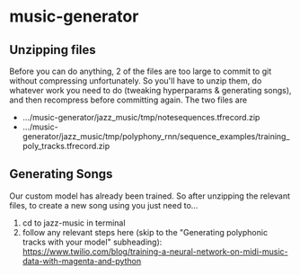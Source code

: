 # music-generator

## Unzipping files

Before you can do anything, 2 of the files are too large to commit to git without compressing unfortunately. So you'll have to unzip them, do whatever work you need to do (tweaking hyperparams & generating songs), and then recompress before committing again. The two files are 

- .../music-generator/jazz_music/tmp/notesequences.tfrecord.zip
- .../music-generator/jazz_music/tmp/polyphony_rnn/sequence_examples/training_poly_tracks.tfrecord.zip

## Generating Songs

Our custom model has already been trained. So after unzipping the relevant files, to create a new song using you just need to...

1. cd to jazz-music in terminal
2. follow any relevant steps here (skip to the "Generating polyphonic tracks with your model" subheading): https://www.twilio.com/blog/training-a-neural-network-on-midi-music-data-with-magenta-and-python